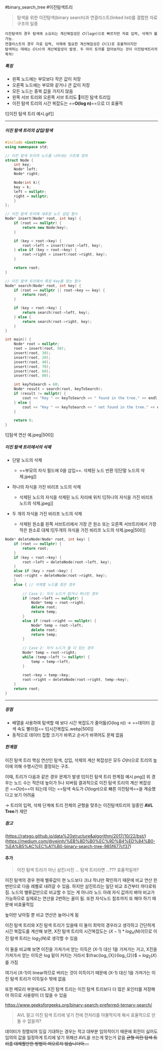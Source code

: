 #binary_search_tree #이진탐색트리

> 탐색을 위한 이진탐색(binary search)과 연결리스트(linked list)를 결합한 자료구조의 일종

	이진탐색의 경우 탐색에 소요되는 계산복잡성은 𝑂(log𝑛)으로 빠르지만 자료 입력, 삭제가 불가능.
	연결리스트의 경우 자료 입력, 삭제에 필요한 계산복잡성은 𝑂(1)로 효율적이지만 
	탐색하는 데에는 𝑂(𝑛)의 계산복잡성이 발생. 두 마리 토끼를 잡아보자는 것이 이진탐색트리의 목적!

##### 특징

- 왼쪽 노드에는 부모보다 작은 값이 저장
- 오른쪽 노드에는 부모와 같거나 큰 값이 저장
- 모든 노드는 중복 값을 가지지 않음
- 왼쪽 서브 트리와 오른쪽 서브 트리도 이진 탐색 트리임
- 이진 탐색 트리의 시간 복잡도는 ==**O(log n)**==으로 더 효율적


![[이진 탐색 트리 예시.gif]]

---
##### 이진 탐색 트리의  삽입/탐색

```c++
#include <iostream>
using namespace std;

// 이진 탐색 트리의 노드를 나타내는 구조체 정의
struct Node {
    int key;
    Node* left;
    Node* right;

    Node(int k){
    key = k;
    left = nullptr;
    right = nullptr;
	}
};

// 이진 탐색 트리에 새로운 노드 삽입 함수
Node* insert(Node* root, int key) {
    if (root == nullptr) {
        return new Node(key);
    }

    if (key < root->key) {
        root->left = insert(root->left, key);
    } else if (key > root->key) {
        root->right = insert(root->right, key);
    }

    return root;
}

// 이진 탐색 트리에서 특정 Key를 찾는 함수
Node* search(Node* root, int key) {
    if (root == nullptr || root->key == key) {
        return root;
    }

    if (key < root->key) {
        return search(root->left, key);
    } else {
        return search(root->right, key);
    }
}

int main() {
    Node* root = nullptr;
    root = insert(root, 50);
    insert(root, 30);
    insert(root, 20);
    insert(root, 40);
    insert(root, 70);
    insert(root, 60);
    insert(root, 80);

    int keyToSearch = 60;
    Node* result = search(root, keyToSearch);
    if (result != nullptr) {
        cout << "Key " << keyToSearch << " found in the tree." << endl;
    } else {
        cout << "Key " << keyToSearch << " not found in the tree." << endl;
    }

    return 0;
}

```

![[탐색 연산 예.jpeg|500]]

##### 이진 탐색 트리에서의 삭제

- 단말 노드의 삭제
	- ==부모의 자식 필드에 0을 삽입==. 삭제된 노드 반환
	![[단말 노드의 삭제.jpeg]]

- 하나의 자식을 가진 비리프 노드의 삭제
	- 삭제된 노드의 자식을 삭제된 노드 자리에 위치
	![[하나의 자식을 가진 비리프 노드의 삭제.jpeg]]

- 두 개의 자식을 가진 비리프 노드의 삭제
	- 삭제된 원소를 왼쪽 서브트리에서 가장 큰 원소 또는 오른쪽 서브트리에서 가장 작은 원소로 대체
	![[두개의 자식을 가진 비리프 노드의 삭제.jpeg|500]]


```c++
Node* deleteNode(Node* root, int key) { 
	if (root == nullptr) {
		return root; 
	} 
	if (key < root->key) { 
		root->left = deleteNode(root->left, key); 
	} 
	else if (key > root->key) { 
	root->right = deleteNode(root->right, key); 
	} 
	else { // 삭제할 노드를 찾은 경우 
	
		// Case 1: 자식 노드가 없거나 하나인 경우 
		if (root->left == nullptr) {
			Node* temp = root->right; 
			delete root; 
			return temp; 
		} 
		else if (root->right == nullptr) {
			Node* temp = root->left; 
			delete root; 
			return temp; 
		} 
		
		// Case 2: 자식 노드가 둘 다 있는 경우 
		Node* temp = root->right; 
		while (temp->left != nullptr) { 
			temp = temp->left; 
		} 
	
		root->key = temp->key; 
		root->right = deleteNode(root->right, temp->key);
	} 
	return root; 
}
```

---

##### 장점

- 배열을 사용하여 탐색할 때 보다 시간 복잡도가 줄어듦(O(log n)) -> ==데이터 검색 속도 빨라짐==
	![[시간복잡도.webp|500]]
- 동적으로 데이터 집합 크기가 바뀌고 순서가 바뀌어도 문제 없음
##### 한계점

이진 탐색 트리 핵심 연산인 탐색, 삽입, 삭제의 계산 복잡성은 모두 𝑂(ℎ)으로 트리의 높이에 의해 수행시간이 결정되는 구조. 

이때, 트리가 다음과 같은 경우 문제가 발생
![[이진 탐색 트리 한계점 예시.png]]
위 경우는 노드 수는 적은데 높이가 5나 되버림
결과적으로 이진 탐색 트리의 계산 복잡성은 ==𝑂(𝑛)==이 되는데 이는 ==탐색 속도가 𝑂(log𝑛)으로 빠른 이진탐색==을 계승했다고 보기 어려움

 → 트리의 입력, 삭제 단계에 트리 전체의 균형을 맞추는 이진탐색트리의 일종인 **AVL Tree**가 제안

##### 참고
(https://ratsgo.github.io/data%20structure&algorithm/2017/10/22/bst/)
(https://medium.com/@yejinh/%EB%8D%B0%EC%9D%B4%ED%84%B0-%EA%B5%AC%EC%A1%B0-binary-search-tree-985f677cf37)
#### 추가

> 이진 탐색 트리가 아닌 삼진/사진 ... 탐색 트리라면 ...??? 효율적일까?

이진 탐색의 경우 현재 벨류값이 현 노드보다 크냐 작냐만 확인하기 때문에 비교 연산 한 번만으로 다음 레벨로 내려갈 수 있음. 하지만 삼진트리는 일단 비교 조건부터 까다로워짐. 노드의 밸류값만으로 비교할 수 있는 게 아니라 노드 아래 자식 값까지 봐야 비교가 가능하므로 실제로는 연산을 2번하는 꼴이 됨. 또한 자식노드 참조까지 또 해야 하기 때문에 비효율적임

높이만 낮아질 뿐 비교 연산은 늘어나게 됨

이진 탐색 트리와 X진 탐색 트리가 있을때 이 둘이 최악의 경우라고 생각하고 간단하게 시간 복잡도를 계산해 보면,
X진 탐색 트리의 시간복잡도는 $(X-1)*log_{X}(N)$이므로 이진 탐색 트리는  $log_{2}(N)$로 생각할 수 있음

이 둘을 비교해 보면 이진을 가져가서 얻는 이득은 (X-1) 대신 1을 가져가는 거고, X진을 가져가서 얻는 이득은 log 밑이 커지는 거라서 $\frac{log_{X}}{log_{2}}$ = $log_{2}(X)$를 가짐

여기서 (X-1)이 linear하므로 버리는 것이 이득이기 때문에 (X-1) 대신 1을 가져가는 이진 탐색 트리가 이득일수 밖에 없음

또한 메모리 부분에서도 X진 탐색 트리는 이진 탐색 트리보다 더 많은 포인터를 저장해야 하므로 사용량이 더 많을 수 있음

https://www.geeksforgeeks.org/binary-search-preferred-ternary-search/

> AVL 말고 이진 탐색 트리에 넣기 전에 전처리를 야물딱지게 해서 효율적으로 만들 수 없을까?

데이터가 정렬되어 있길 기대하는 경우는 적고 대부분 임의적이기 때문에 회전이 싫어도 임의의 값을 일정하게 트리에 넣기 위해선 AVL을 쓰는게 맞는거 같음 
~~균형 이진 탐색 트리를 대체할만한 방법이 떠오르지 않습니다아....~~